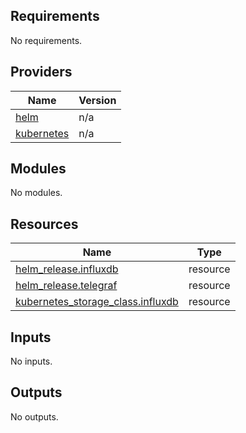 ## Requirements

No requirements.

## Providers

| Name | Version |
|------|---------|
| <a name="provider_helm"></a> [helm](#provider\_helm) | n/a |
| <a name="provider_kubernetes"></a> [kubernetes](#provider\_kubernetes) | n/a |

## Modules

No modules.

## Resources

| Name | Type |
|------|------|
| [helm_release.influxdb](https://registry.terraform.io/providers/hashicorp/helm/latest/docs/resources/release) | resource |
| [helm_release.telegraf](https://registry.terraform.io/providers/hashicorp/helm/latest/docs/resources/release) | resource |
| [kubernetes_storage_class.influxdb](https://registry.terraform.io/providers/hashicorp/kubernetes/latest/docs/resources/storage_class) | resource |

## Inputs

No inputs.

## Outputs

No outputs.
